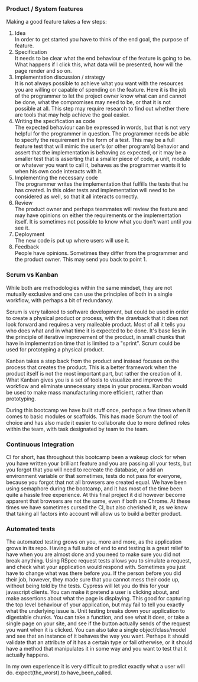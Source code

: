 ### Product / System features
Making a good feature takes a few steps:
1. Idea  
  In order to get started you have to think of the end goal, the purpose of feature. 
2. Specification  
  It needs to be clear what the end behaviour of the feature is going to be. What happens if I click this, what data will be presented, how will the page render and so on.
2. Implementation discussion / strategy  
  It is not always possible to achieve what you want with the resources you are willing or capable of spending on the feature. Here it is the job of the programmer to let the project owner know what can and cannot be done, what the compromises may need to be, or that it is not possible at all. This step may require research to find out whether there are tools that may help achieve the goal easier.
6. Writing the specification as code  
  The expected behaviour can be expressed in words, but that is not very helpful for the programmer in question. The programmer needs be able to specify the requirement in the form of a test. This may be a full feature test that will mimic the user's (or other program's) behavior and assert that the implementation is behaving as expected, or it may be a smaller test that is asserting that a smaller piece of code, a unit, module or whatever you want to call it, behaves as the programmer wants it to when his own code interacts with it.
2. Implementing the necessary code  
  The programmer writes the implementation that fulfills the tests that he has created. In this older tests and implementation will need to be considered as well, so that it all interacts correctly.
3. Review  
  The product owner and perhaps teammates will review the feature and may have opinions on either the requirements or the implementation itself. It is sometimes not possible to know what you don't want until you see it.
5. Deployment  
  The new code is put up where users will use it.
2. Feedback  
  People have opinions. Sometimes they differ from the programmer and the product owner. This may send you back to point 1.



### Scrum vs Kanban
While both are methodologies within the same mindset, they are not mutually exclusive and one can use the principles of both in a single workflow, with perhaps a bit of redundancy.

Scrum is very tailored to software development, but could be used in order to create a physical product or process, with the drawback that it does not look forward and requires a very malleable product. Most of all it tells you who does what and in what time it is expected to be done.
It's base lies in the principle of iterative improvement of the product, in small chunks that have in implementation time that is limited to a "sprint".
Scrum could be used for prototyping a physical product.

Kanban takes a step back from the product and instead focuses on the process that creates the product. This is a better framework when the product itself is not the most important part, but rather the creation of it. What Kanban gives you is a set of tools to visualize and improve the workflow and eliminate unnecessary steps in your process.
Kanban would be used to make mass manufacturing more efficient, rather than prototyping.

During this bootcamp we have built stuff once, perhaps a few times when it comes to basic modules or scaffolds.
This has made Scrum the tool of choice and has also made it easier to collaborate due to more defined roles within the team, with task designated by team to the team.

### Continuous Integration
CI for short, has throughout this bootcamp been a wakeup clock for when you have written your brilliant feature and you are passing all your tests, but you forgot that you will need to recreate the database, or add an environment variable or that sometimes, tests do not pass for everyone, because you forgot that not all browsers are created equal.
We have been using semaphore during the bootcamp, and it has most of the time been quite a hassle free experience.
At this final project it did however become apparent that browsers are not the same, even if both are Chrome. At these times we have sometimes cursed the CI, but also cherished it, as we know that taking all factors into account will allow us to build a better product.


### Automated tests  
The automated testing grows on you, more and more, as the application grows in its repo.
Having a full suite of end to end testing is a great relief to have when you are almost done and you need to make sure you did not break anything. Using RSpec request tests allows you to simulate a request, and check what your application would respond with. Sometimes you just have to change what was there before you. If the person before you did their job, however, they made sure that you cannot mess their code up, without being told by the tests.
Cypress will let you do this for your javascript clients. You can make it pretend a user is clicking about, and make assertions about what the page is displaying. This good for capturing the top level behaviour of your application, but may fail to tell you exactly what the underlying issue is.
Unit testing breaks down your application to digestable chunks. You can take a function, and see what it does, or take a single page on your site, and see if the button actually sends of the request you want when it is clicked.
You can also take a single object/class/model and see that an instance of it behaves the way you want. Perhaps it should validate that an attribute of it has a certain type or fail otherwise, or it should have a method that manipulates it in some way and you want to test that it actually happens.

In my own experience it is very difficult to predict exactly what a user will do. expect(the_worst).to have_been_called.